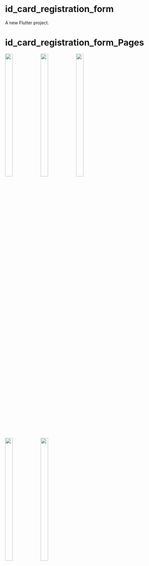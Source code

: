 # id_card_registration_form

A new Flutter project.

# id_card_registration_form_Pages
<p>
   <img src="https://github.com/Krupaparmar30/id_card_registration_form/assets/149374671/158b8e13-a772-440e-a176-bd2b7bab5df7"width=22% height=32%>
   <img src="https://github.com/Krupaparmar30/id_card_registration_form/assets/149374671/3c24c820-69d4-4ab9-aea6-7b8ae291d8f8"width=22% height=32%>
   <img src="https://github.com/Krupaparmar30/id_card_registration_form/assets/149374671/6194610e-ca35-4b6a-a138-277f400b8043"width=22% height=32%><br>
   <img src="https://github.com/Krupaparmar30/id_card_registration_form/assets/149374671/3d7d3df9-9322-46b9-826f-4638d6b74550"width=22% height=32%>
   <img src="https://github.com/Krupaparmar30/id_card_registration_form/assets/149374671/488575c9-0ac9-493c-a8dc-da3ec25721d4"width=22% height=32%>
</p>


